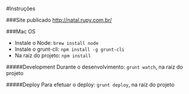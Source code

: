 #Instruções

###Site publicado
http://natal.rupy.com.br/

###Mac OS
- Instale o Node: `brew install node`
- Instale o grunt-cli: `npm install -g grunt-cli`
- Na raiz do projeto: `npm install`

#####Development
Durante o desenvolvimento: `grunt watch`, na raiz do projeto

#####Deploy
Para efetuar o deploy: `grunt deploy`, na raiz do projeto

